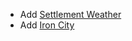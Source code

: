 * Add [Settlement Weather](https://wilsonam.itch.io/settlement-weather-oracles-for-starforged)
* Add [Iron City](https://vishae.itch.io/ironcity-district-generator)
